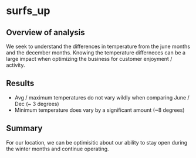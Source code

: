 # surfs_up

## Overview of analysis
We seek to understand the differences in temperature from the june months and the december months.  Knowing the temperature differneces can be a large impact when optimizing the business for customer enjoyment / activity.

## Results
* Avg / maximum temperatures do not vary wildly when comparing June / Dec (~ 3 degrees) 
* Minimum temperature does vary by a significant amount (~8 degrees) 

## Summary
For our location, we can be optimisitic about our ability to stay open during the winter months and continue operating.
